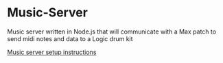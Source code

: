 # Music-Server
Music server written in Node.js that will communicate with a Max patch to send midi notes and data to a Logic drum kit

[Music server setup instructions](https://github.com/EECS493-OculusDrumkit/Unity_Drumset_Alpha/blob/Dev/README.md#back-end)
